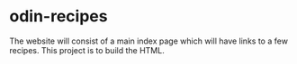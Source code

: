 # odin-recipes

The website will consist of a main index page which will have links to a few recipes.
This project is to build the HTML.